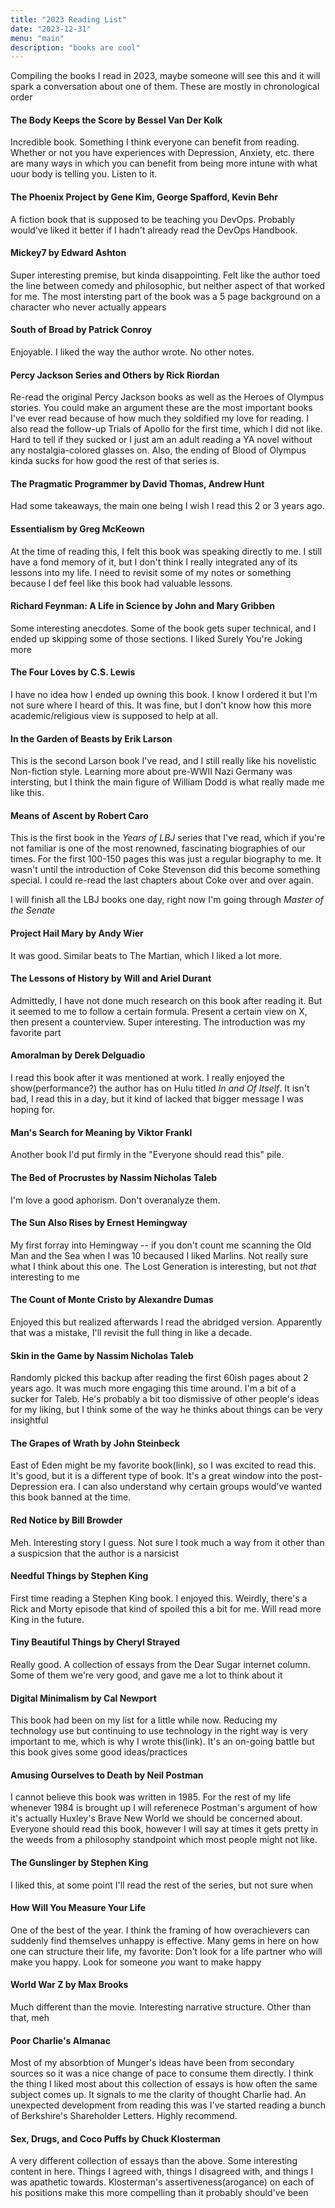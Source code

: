 ```yaml
---
title: "2023 Reading List"
date: "2023-12-31"
menu: "main"
description: "books are cool"
---
```





Compiling the books I read in 2023, maybe someone will see this and it will spark a conversation about one of them. These are mostly in chronological order


#### The Body Keeps the Score by Bessel Van Der Kolk

Incredible book. Something I think everyone can benefit from reading. Whether or not you have experiences with Depression, Anxiety, etc. there are many ways in which you can benefit from being more intune with what uour body is telling you. Listen to it.


#### The Phoenix Project by Gene Kim, George Spafford, Kevin Behr

A fiction book that is supposed to be teaching you DevOps. Probably would've liked it better if I hadn't already read the DevOps Handbook.

#### Mickey7 by Edward Ashton

Super interesting premise, but kinda disappointing. Felt like the author toed the line between comedy and philosophic, but neither aspect of that worked for me. The most intersting part of the book was a 5 page background on a character who never actually appears


#### South of Broad by Patrick Conroy

Enjoyable. I liked the way the author wrote. No other notes.


#### Percy Jackson Series and Others by Rick Riordan

Re-read the original Percy Jackson books as well as the Heroes of Olympus stories. You could make an argument these are the most important books I've ever read because of how much they soldified my love for reading. I also read the follow-up Trials of Apollo for the first time, which I did not like. Hard to tell if they sucked or I just am an adult reading a YA novel without any nostalgia-colored glasses on. Also, the ending of Blood of Olympus kinda sucks for how good the rest of that series is.

#### The Pragmatic Programmer by David Thomas, Andrew Hunt

Had some takeaways, the main one being I wish I read this 2 or 3 years ago.


#### Essentialism by Greg McKeown

At the time of reading this, I felt this book was speaking directly to me. I still have a fond memory of it, but I don't think I really integrated any of its lessons into my life. I need to revisit some of my notes or something because I def feel like this book had valuable lessons.


#### Richard Feynman: A Life in Science by John and Mary Gribben

Some interesting anecdotes. Some of the book gets super technical, and I ended up skipping some of those sections. I liked Surely You're Joking more

#### The Four Loves by C.S. Lewis

I have no idea how I ended up owning this book. I know I ordered it but I'm not sure where I heard of this. It was fine, but I don't know how this more academic/religious view is supposed to help at all.

#### In the Garden of Beasts by Erik Larson

This is the second Larson book I've read, and I still really like his novelistic Non-fiction style. Learning more about pre-WWII Nazi Germany was intersting, but I think the main figure of William Dodd is what really made me like this.


#### Means of Ascent by Robert Caro

This is the first book in the *Years of LBJ* series that I've read, which if you're not familiar is one of the most renowned, fascinating biographies of our times. For the first 100-150 pages this was just a regular biography to me. It wasn't until the introduction of Coke Stevenson did this become something special. I could re-read the last chapters about Coke over and over again.

I will finish all the LBJ books one day, right now I'm going through *Master of the Senate*

#### Project Hail Mary by Andy Wier

It was good. Similar beats to The Martian, which I liked a lot more.

#### The Lessons of History by Will and Ariel Durant

Admittedly, I have not done much research on this book after reading it. But it seemed to me to follow a certain formula. Present a certain view on X, then present a counterview. Super interesting. The introduction was my favorite part

#### Amoralman by Derek Delguadio

I read this book after it was mentioned at work. I really enjoyed the show(performance?) the author has on Hulu titled *In and Of Itself*. It isn't bad, I read this in a day, but it kind of lacked that bigger message I was hoping for.


#### Man's Search for Meaning by Viktor Frankl

Another book I'd put firmly in the "Everyone should read this" pile.

#### The Bed of Procrustes by Nassim Nicholas Taleb

I'm love a good aphorism. Don't overanalyze them.


#### The Sun Also Rises by Ernest Hemingway

My first forray into Hemingway -- if you don't count me scanning the Old Man and the Sea when I was 10 becaused I liked Marlins. Not really sure what I think about this one. The Lost Generation is interesting, but not *that* interesting to me

#### The Count of Monte Cristo by Alexandre Dumas
Enjoyed this but realized afterwards I read the abridged version. Apparently that was a mistake, I'll revisit the full thing in like a decade.

#### Skin in the Game by Nassim Nicholas Taleb
Randomly picked this backup after reading the first 60ish pages about 2 years ago. It was much more engaging this time around. I'm a bit of a sucker for Taleb. He's probably a bit too dismissive of other people's ideas for my liking, but I think some of the way he thinks about things can be very insightful


#### The Grapes of Wrath by John Steinbeck

East of Eden might be my favorite book(link), so I was excited to read this. It's good, but it is a different type of book. It's a great window into the post-Depression era. I can also understand why certain groups would've wanted this book banned at the time.


#### Red Notice by Bill Browder

Meh. Interesting story I guess. Not sure I took much a way from it other than a suspicsion that the author is a narsicist


#### Needful Things by Stephen King

First time reading a Stephen King book. I enjoyed this. Weirdly, there's a Rick and Morty episode that kind of spoiled this a bit for me. Will read more King in the future.

#### Tiny Beautiful Things by Cheryl Strayed

Really good. A collection of essays from the Dear Sugar internet column. Some of them we're very good, and gave me a lot to think about it


#### Digital Minimalism by Cal Newport


This book had been on my list for a little while now. Reducing my technology use but continuing to use technology in the right way is very important to me, which is why I wrote this(link). It's an on-going battle but this book gives some good ideas/practices


#### Amusing Ourselves to Death by Neil Postman

I cannot believe this book was written in 1985. For the rest of my life whenever 1984 is brought up I will referenece Postman's argument of how it's actually Huxley's Brave New World we should be concerned about. Everyone should read this book, however I will say at times it gets pretty in the weeds from a philosophy standpoint which most people might not like.


#### The Gunslinger by Stephen King

I liked this, at some point I'll read the rest of the series, but not sure when


#### How Will You Measure Your Life

One of the best of the year. I think the framing of how overachievers can suddenly find themselves unhappy is effective. Many gems in here on how one can structure their life, my favorite: Don't look for a life partner who will make you happy. Look for someone *you* want to make happy


#### World War Z by Max Brooks

Much different than the movie. Interesting narrative structure. Other than that, meh


#### Poor Charlie's Almanac 

Most of my absorbtion of Munger's ideas have been from secondary sources so it was a nice change of pace to consume them directly. I think the thing I liked most about this collection of essays is how often the same subject comes up. It signals to me the clarity of thought Charlie had. An unexpected development from reading this was I've started reading a bunch of Berkshire's Shareholder Letters. Highly recommend.


#### Sex, Drugs, and Coco Puffs by Chuck Klosterman

A very different collection of essays than the above. Some interesting content in here. Things I agreed with, things I disagreed with, and things I was apathetic towards. Klosterman's assertiveness(arogance) on each of his positions make this more compelling than it probably should've been